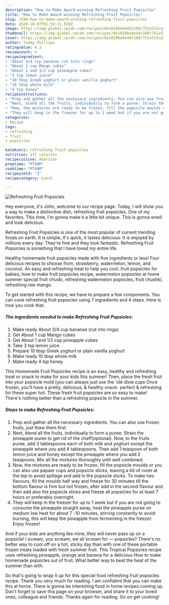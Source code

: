 ```yaml
---
description: "How to Make Award-winning Refreshing Fruit Popsicles"
title: "How to Make Award-winning Refreshing Fruit Popsicles"
slug: 1590-how-to-make-award-winning-refreshing-fruit-popsicles
date: 2020-10-07T01:53:21.559Z
image: https://img-global.cpcdn.com/recipes/8e1018be6e4dc100/751x532cq70/refreshing-fruit-popsicles-recipe-main-photo.jpg
thumbnail: https://img-global.cpcdn.com/recipes/8e1018be6e4dc100/751x532cq70/refreshing-fruit-popsicles-recipe-main-photo.jpg
cover: https://img-global.cpcdn.com/recipes/8e1018be6e4dc100/751x532cq70/refreshing-fruit-popsicles-recipe-main-photo.jpg
author: Tommy Phillips
ratingvalue: 4.3
reviewcount: 4
recipeingredient:
- "About 3/4 cup bananas cut into rings"
- "About 1 cup Mango cubes"
- "About 1 and 1/2 cup pineapple cubes"
- "3 tsp lemon juice"
- "10 tbsp Greek yoghurt or plain vanilla yoghurt"
- "10 tbsp whole milk"
- "4 tsp honey"
recipeinstructions:
- "Prep and gather all the necessary ingredients. You can also use frozen fruits, just thaw them first."
- "Next, blend all the fruits, individually to form a puree. Strain the pineapple puree to get rid of the chaff(optional). Now, to the fruits puree, add 3 tablespoons each of both milk and yoghurt except the pineapple where you add 4 tablespoons. Then add 1 teaspoon of both lemon juice and honey except the pineapple where you add 2 teaspoons. Mix all the mixtures thoroughly until well combined."
- "Now, the mixtures are ready to be frozen, fill the popsicle moulds or you can also use papaer cups and popsicle sticks, leaving a bit of room at the top to avoid spillage and add in the popsicle sticks. To make two flavours, fill the moulds half way and freeze for 30 minutes till the bottom flavour is firm but not frozen, after add in the second flavour and then add also the popsicle sticks and freeze all popsicles for at least 7 hours or preferably overnight."
- "They will keep in the freezer for up to 1 week but if you are not going to consume the pineapple straight away, heat the pineapple puree on medium low heat for about 7 -10 minutes, stirring constantly to avoid burning, this will keep the pineapple from fermenting in the freezer. Enjoy frozen!"
categories:
- Recipe
tags:
- refreshing
- fruit
- popsicles

katakunci: refreshing fruit popsicles 
nutrition: 171 calories
recipecuisine: American
preptime: "PT40M"
cooktime: "PT49M"
recipeyield: "3"
recipecategory: Lunch

---
```



![Refreshing Fruit Popsicles](https://img-global.cpcdn.com/recipes/8e1018be6e4dc100/751x532cq70/refreshing-fruit-popsicles-recipe-main-photo.jpg)

Hey everyone, it's John, welcome to our recipe page. Today, I will show you a way to make a distinctive dish, refreshing fruit popsicles. One of my favorites. This time, I'm gonna make it a little bit unique. This is gonna smell and look delicious.

Refreshing Fruit Popsicles is one of the most popular of current trending foods on earth. It is simple, it's quick, it tastes delicious. It is enjoyed by millions every day. They're fine and they look fantastic. Refreshing Fruit Popsicles is something that I have loved my entire life.

Healthy homemade fruit popsicles made with five ingredients or less! Four delicious recipes to choose from, strawberry, watermelon, lemon, and coconut. An easy and refreshing treat to help you cool..fruit popsicles for babies, how to make fruit popsicles recipe, watermelon popsicles at home summer special fruit chuski, refreshing watermelon popsicles, fruit chushki, refreshing raw mango.


To get started with this recipe, we have to prepare a few components. You can cook refreshing fruit popsicles using 7 ingredients and 4 steps. Here is how you cook that.

<!--inarticleads1-->

##### The ingredients needed to make Refreshing Fruit Popsicles:

1. Make ready About 3/4 cup bananas (cut into rings)
1. Get About 1 cup Mango cubes
1. Get About 1 and 1/2 cup pineapple cubes
1. Take 3 tsp lemon juice
1. Prepare 10 tbsp Greek yoghurt or plain vanilla yoghurt
1. Make ready 10 tbsp whole milk
1. Make ready 4 tsp honey


This Homemade Fruit Popsicles recipe is an easy, healthy and refreshing treat or snack to make for your kids this summer! Then, place the fresh fruit into your popsicle mold (you can always just use the &#39;ole dixie cups Once frozen, you&#39;ll have a pretty, delicious, &amp; healthy snack- perfect &amp; refreshing for these super hot. These fresh fruit popsicles are so easy to make! There&#39;s nothing better than a refreshing popsicle in the summer. 

<!--inarticleads2-->

##### Steps to make Refreshing Fruit Popsicles:

1. Prep and gather all the necessary ingredients. You can also use frozen fruits, just thaw them first.
1. Next, blend all the fruits, individually to form a puree. Strain the pineapple puree to get rid of the chaff(optional). Now, to the fruits puree, add 3 tablespoons each of both milk and yoghurt except the pineapple where you add 4 tablespoons. Then add 1 teaspoon of both lemon juice and honey except the pineapple where you add 2 teaspoons. Mix all the mixtures thoroughly until well combined.
1. Now, the mixtures are ready to be frozen, fill the popsicle moulds or you can also use papaer cups and popsicle sticks, leaving a bit of room at the top to avoid spillage and add in the popsicle sticks. To make two flavours, fill the moulds half way and freeze for 30 minutes till the bottom flavour is firm but not frozen, after add in the second flavour and then add also the popsicle sticks and freeze all popsicles for at least 7 hours or preferably overnight.
1. They will keep in the freezer for up to 1 week but if you are not going to consume the pineapple straight away, heat the pineapple puree on medium low heat for about 7 -10 minutes, stirring constantly to avoid burning, this will keep the pineapple from fermenting in the freezer. Enjoy frozen!


And if your kids are anything like mine, they will never pass up on a popsicle! I scream, you scream, we all scream for — popsicles? There&#39;s no better way to cool off on a hot, sticky day than with one of these portable frozen treats loaded with fresh summer fruit. This Tropical Popsicles recipe uses refreshing pineapple, orange and banana for a delicious How to make homemade popsicles out of fruit. What better way to beat the heat of the summer than with. 

So that's going to wrap it up for this special food refreshing fruit popsicles recipe. Thank you very much for reading. I am confident that you can make this at home. There is gonna be interesting food in home recipes coming up. Don't forget to save this page on your browser, and share it to your loved ones, colleague and friends. Thanks again for reading. Go on get cooking!
